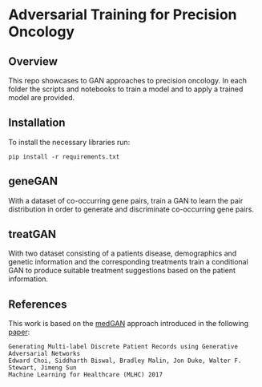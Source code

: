 # Adversarial Training for Precision Oncology

## Overview
This repo showcases to GAN approaches to precision oncology. In each folder the scripts and notebooks to train a model and to apply a trained model are provided.

## Installation
To install the necessary libraries run:
```
pip install -r requirements.txt
```

## geneGAN
With a dataset of co-occurring gene pairs, train a GAN to learn the pair distribution in order to generate and discriminate co-occurring gene pairs.

## treatGAN
With two dataset consisting of a patients disease, demographics and genetic information and the corresponding treatments train a conditional GAN to produce suitable treatment suggestions based on the patient information.

## References
This work is based on the [medGAN](https://github.com/mp2893/medgan) approach introduced in the following [paper](https://arxiv.org/abs/1703.06490):

	Generating Multi-label Discrete Patient Records using Generative Adversarial Networks
	Edward Choi, Siddharth Biswal, Bradley Malin, Jon Duke, Walter F. Stewart, Jimeng Sun  
	Machine Learning for Healthcare (MLHC) 2017